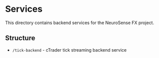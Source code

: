 # Services

This directory contains backend services for the NeuroSense FX project.

## Structure
- `/tick-backend` - cTrader tick streaming backend service